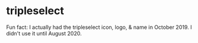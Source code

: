 # tripleselect

Fun fact: I actually had the tripleselect icon, logo, & name in October 2019. I didn't use it until August 2020.
